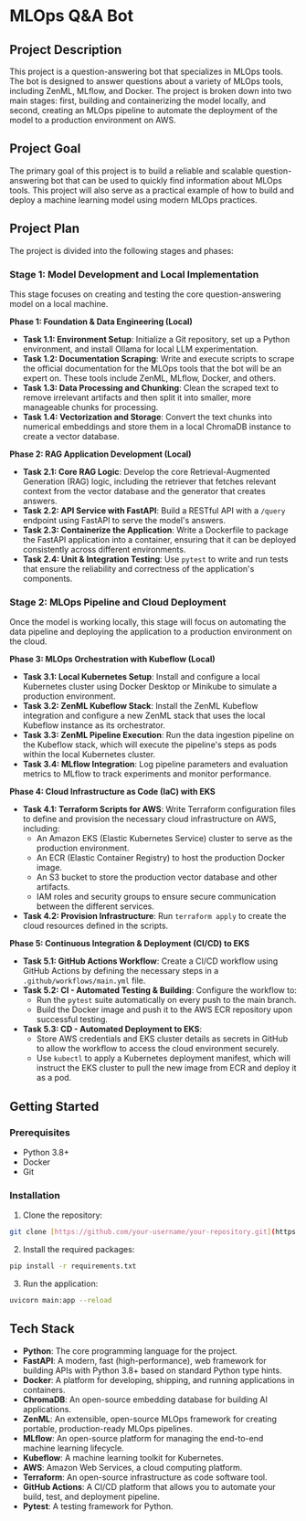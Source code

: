 # MLOps Q&A Bot

## Project Description

This project is a question-answering bot that specializes in MLOps tools. The bot is designed to answer questions about a variety of MLOps tools, including ZenML, MLflow, and Docker. The project is broken down into two main stages: first, building and containerizing the model locally, and second, creating an MLOps pipeline to automate the deployment of the model to a production environment on AWS.

## Project Goal

The primary goal of this project is to build a reliable and scalable question-answering bot that can be used to quickly find information about MLOps tools. This project will also serve as a practical example of how to build and deploy a machine learning model using modern MLOps practices.

## Project Plan

The project is divided into the following stages and phases:

### Stage 1: Model Development and Local Implementation

This stage focuses on creating and testing the core question-answering model on a local machine.

**Phase 1: Foundation & Data Engineering (Local)**

* **Task 1.1: Environment Setup**: Initialize a Git repository, set up a Python environment, and install Ollama for local LLM experimentation.
* **Task 1.2: Documentation Scraping**: Write and execute scripts to scrape the official documentation for the MLOps tools that the bot will be an expert on. These tools include ZenML, MLflow, Docker, and others.
* **Task 1.3: Data Processing and Chunking**: Clean the scraped text to remove irrelevant artifacts and then split it into smaller, more manageable chunks for processing.
* **Task 1.4: Vectorization and Storage**: Convert the text chunks into numerical embeddings and store them in a local ChromaDB instance to create a vector database.

**Phase 2: RAG Application Development (Local)**

* **Task 2.1: Core RAG Logic**: Develop the core Retrieval-Augmented Generation (RAG) logic, including the retriever that fetches relevant context from the vector database and the generator that creates answers.
* **Task 2.2: API Service with FastAPI**: Build a RESTful API with a `/query` endpoint using FastAPI to serve the model's answers.
* **Task 2.3: Containerize the Application**: Write a Dockerfile to package the FastAPI application into a container, ensuring that it can be deployed consistently across different environments.
* **Task 2.4: Unit & Integration Testing**: Use `pytest` to write and run tests that ensure the reliability and correctness of the application's components.

### Stage 2: MLOps Pipeline and Cloud Deployment

Once the model is working locally, this stage will focus on automating the data pipeline and deploying the application to a production environment on the cloud.

**Phase 3: MLOps Orchestration with Kubeflow (Local)**

* **Task 3.1: Local Kubernetes Setup**: Install and configure a local Kubernetes cluster using Docker Desktop or Minikube to simulate a production environment.
* **Task 3.2: ZenML Kubeflow Stack**: Install the ZenML Kubeflow integration and configure a new ZenML stack that uses the local Kubeflow instance as its orchestrator.
* **Task 3.3: ZenML Pipeline Execution**: Run the data ingestion pipeline on the Kubeflow stack, which will execute the pipeline's steps as pods within the local Kubernetes cluster.
* **Task 3.4: MLflow Integration**: Log pipeline parameters and evaluation metrics to MLflow to track experiments and monitor performance.

**Phase 4: Cloud Infrastructure as Code (IaC) with EKS**

* **Task 4.1: Terraform Scripts for AWS**: Write Terraform configuration files to define and provision the necessary cloud infrastructure on AWS, including:
    * An Amazon EKS (Elastic Kubernetes Service) cluster to serve as the production environment.
    * An ECR (Elastic Container Registry) to host the production Docker image.
    * An S3 bucket to store the production vector database and other artifacts.
    * IAM roles and security groups to ensure secure communication between the different services.
* **Task 4.2: Provision Infrastructure**: Run `terraform apply` to create the cloud resources defined in the scripts.

**Phase 5: Continuous Integration & Deployment (CI/CD) to EKS**

* **Task 5.1: GitHub Actions Workflow**: Create a CI/CD workflow using GitHub Actions by defining the necessary steps in a `.github/workflows/main.yml` file.
* **Task 5.2: CI - Automated Testing & Building**: Configure the workflow to:
    * Run the `pytest` suite automatically on every push to the main branch.
    * Build the Docker image and push it to the AWS ECR repository upon successful testing.
* **Task 5.3: CD - Automated Deployment to EKS**:
    * Store AWS credentials and EKS cluster details as secrets in GitHub to allow the workflow to access the cloud environment securely.
    * Use `kubectl` to apply a Kubernetes deployment manifest, which will instruct the EKS cluster to pull the new image from ECR and deploy it as a pod.

## Getting Started

### Prerequisites

* Python 3.8+
* Docker
* Git

### Installation

1.  Clone the repository:

```bash
git clone [https://github.com/your-username/your-repository.git](https://github.com/your-username/your-repository.git)
```

2. Install the required packages:

```bash
pip install -r requirements.txt
```

3. Run the application:

```bash
uvicorn main:app --reload
```

## Tech Stack

* **Python**: The core programming language for the project.
* **FastAPI**: A modern, fast (high-performance), web framework for building APIs with Python 3.8+ based on standard Python type hints.
* **Docker**: A platform for developing, shipping, and running applications in containers.
* **ChromaDB**: An open-source embedding database for building AI applications.
* **ZenML**: An extensible, open-source MLOps framework for creating portable, production-ready MLOps pipelines.
* **MLflow**: An open-source platform for managing the end-to-end machine learning lifecycle.
* **Kubeflow**: A machine learning toolkit for Kubernetes.
* **AWS**: Amazon Web Services, a cloud computing platform.
* **Terraform**: An open-source infrastructure as code software tool.
* **GitHub Actions**: A CI/CD platform that allows you to automate your build, test, and deployment pipeline.
* **Pytest**: A testing framework for Python.